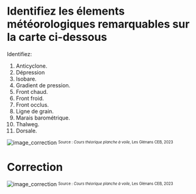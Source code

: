 ﻿# Identifiez les élements météorologiques remarquables sur la carte ci-dessous

Identifiez:
1.	Anticyclone.
2.	Dépression
3.	Isobare.
4.	Gradient de pression.
5.	Front chaud. 
6.	Front froid.  
7.	Front occlus. 
8.	Ligne de grain.
9.	Marais barométrique.
10.	Thalweg.
11.	Dorsale.

![image_correction](./images/carte_meteo_vierge.png)
<sup><sub>Source : *Cours théorique planche à voile*, Les Glénans CEB, 2023 </sub></sup>

# Correction

![image_correction](./images/carte_marine.png)
<sup><sub>Source : *Cours théorique planche à voile*, Les Glénans CEB, 2023 </sub></sup>
